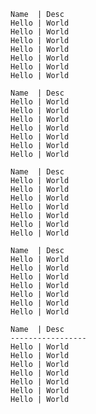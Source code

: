 

~~~table{border:1;long;label:longtable}
Name  | Desc
Hello | World
Hello | World
Hello | World
Hello | World
Hello | World
Hello | World
Hello | World
~~~

~~~table{border:2;long;label:longtable}
Name  | Desc
Hello | World
Hello | World
Hello | World
Hello | World
Hello | World
Hello | World
Hello | World
~~~

~~~table{border:3;long;label:longtable}
Name  | Desc
Hello | World
Hello | World
Hello | World
Hello | World
Hello | World
Hello | World
Hello | World
~~~

~~~table{border:4;long;label:longtable}
Name  | Desc
Hello | World
Hello | World
Hello | World
Hello | World
Hello | World
Hello | World
Hello | World
~~~

~~~table{long;label:longtable}
Name  | Desc
-----------------
Hello | World
Hello | World
Hello | World
Hello | World
Hello | World
Hello | World
Hello | World
~~~

